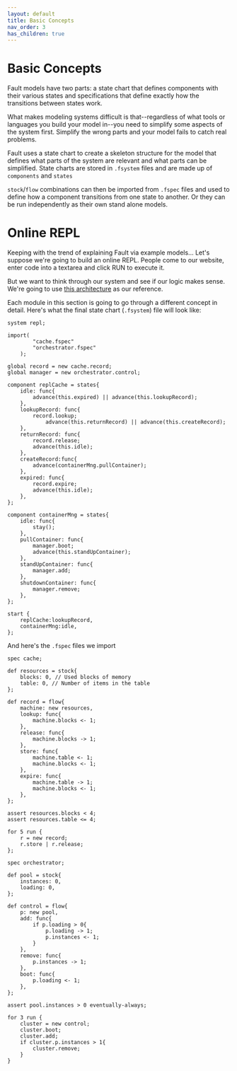 ```yaml
---
layout: default
title: Basic Concepts
nav_order: 3
has_children: true
---
```


# Basic Concepts
Fault models have two parts: a state chart that defines components with their various states and specifications that define exactly how the transitions between states work.

What makes modeling systems difficult is that--regardless of what tools or languages you build your model in--you need to simplify some aspects of the system first. Simplify the wrong parts and your model fails to catch real problems.

Fault uses a state chart to create a skeleton structure for the model that defines what parts of the system are relevant and what parts can be simplified. State charts are stored in `.fsystem` files and are made up of `components` and `states`

`stock`/`flow` combinations can then be imported from `.fspec` files and used to define how a component transitions from one state to another. Or they can be run independently as their own stand alone models.

# Online REPL
Keeping with the trend of explaining Fault via example models... Let's suppose we're going to build an online REPL. People come to our website, enter code into a textarea and click RUN to execute it.

But we want to think through our system and see if our logic makes sense. We're going to use [this architecture](https://cloud.google.com/customers/repl-it/) as our reference.

Each module in this section is going to go through a different concept in detail. Here's what the final state chart (`.fsystem`) file will look like:

```
system repl;

import(
        "cache.fspec"
        "orchestrator.fspec"
    );

global record = new cache.record;
global manager = new orchestrator.control;

component replCache = states{
    idle: func{
        advance(this.expired) || advance(this.lookupRecord);
    },
    lookupRecord: func{
        record.lookup;
            advance(this.returnRecord) || advance(this.createRecord);
    },
    returnRecord: func{
        record.release;
        advance(this.idle);
    },
    createRecord:func{
        advance(containerMng.pullContainer);
    },
    expired: func{
        record.expire;
        advance(this.idle);
    },
};

component containerMng = states{
    idle: func{
        stay();
    },
    pullContainer: func{
        manager.boot;
        advance(this.standUpContainer);
    },
    standUpContainer: func{
        manager.add;
    },
    shutdownContainer: func{
        manager.remove;
    },
};

start {
    replCache:lookupRecord,
    containerMng:idle,
};
```

And here's the `.fspec` files we import

```
spec cache;

def resources = stock{
    blocks: 0, // Used blocks of memory 
    table: 0, // Number of items in the table
};

def record = flow{
    machine: new resources,
    lookup: func{
        machine.blocks <- 1;
    },
    release: func{
        machine.blocks -> 1;
    },
    store: func{
        machine.table <- 1;
        machine.blocks <- 1;
    },
    expire: func{
        machine.table -> 1;
        machine.blocks <- 1;
    },
};

assert resources.blocks < 4;
assert resources.table <= 4;

for 5 run {
    r = new record;
    r.store | r.release;
};
```

```
spec orchestrator;

def pool = stock{
    instances: 0,
    loading: 0,
};

def control = flow{
    p: new pool,
    add: func{
        if p.loading > 0{
            p.loading -> 1;
            p.instances <- 1;
        }
    },
    remove: func{
        p.instances -> 1;
    },
    boot: func{
        p.loading <- 1;
    },
};

assert pool.instances > 0 eventually-always;

for 3 run {
    cluster = new control;
    cluster.boot;
    cluster.add;
    if cluster.p.instances > 1{
        cluster.remove;
    }
}
```